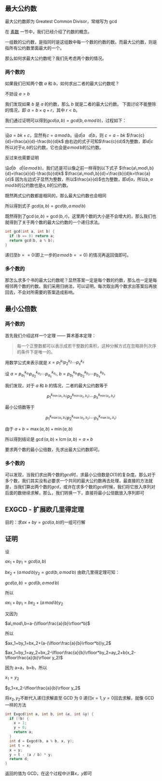 ## 最大公约数

最大公约数即为 Greatest Common Divisor，常缩写为 gcd

在 [素数](/math/prime) 一节中，我们已经介绍了约数的概念。

一组数的公约数，是指同时是这组数中每一个数的约数的数。而最大公约数，则是指所有公约数里面最大的一个。

那么如何求最大公约数呢？我们先考虑两个数的情况。

### 两个数的

如果我们已知两个数 $a$ 和 $b$，如何求出二者的最大公约数呢？

不妨设 $a > b$

我们发现如果 $b$ 是 $a$ 的约数，那么 $b$ 就是二者的最大公约数。
下面讨论不能整除的情况，即 $a = b \times q + r$，其中 $r < b$。

我们通过证明可以得到$gcd(a,b)=gcd(b,a\,mod\,b)$，过程如下：

* * *

设$a=bk+c$，显然有$c=a\,mod\,b$。设$d|a\ \ \ d|b$，则
$c=a-bk$
$\frac{c}{d}=\frac{a}{d}-\frac{b}{d}k$
由右边的式子可知$\frac{c}{d}$为整数，即$d|c$所以对于$a,b$的公约数，它也会是$a\,mod\,b$的公约数。

反过来也需要证明

设$d|b\ \ \ d|(a\,mod\,b)$，我们还是可以像之前一样得到以下式子
$\frac{a\,mod\,b}{d}=\frac{a}{d}-\frac{b}{d}k$
$\frac{a\,mod\,b}{d}+\frac{b}{d}k=\frac{a}{d}$
因为左边式子显然为整数，所以$\frac{a}{d}$也为整数，即$d|a$，所以$b,a\,mod\,b$的公约数也是$a,b$的公约数。

既然两式公约数都是相同的，那么最大公约数也会相同

所以得到式子
$gcd(a,b)=gcd(b,a\,mod\,b)$

既然得到了$\gcd(a, b) = \gcd(b, r)$，这里两个数的大小是不会增大的，那么我们也就得到了关于两个数的最大公约数的一个递归求法。

```cpp
int gcd(int a, int b) {
  if (b == 0) return a;
  return gcd(b, a % b);
}
```

递归至$b==0$(即上一步的$a\,mod\,b==0$) 的情况再返回值即可。

### 多个数的

那怎么求多个书的最大公约数呢？显然答案一定是每个数的约数，那么也一定是每相邻两个数的约数。我们采用归纳法，可以证明，每次取出两个数求出答案后再放回去，不会对所需要的答案造成影响。

## 最小公倍数

### 两个数的

首先我们介绍这样一个定理 —— 算术基本定理：

>  每一个正整数都可以表示成若干整数的乘积，这种分解方式在忽略排列次序的条件下是唯一的。

用数学公式来表示就是 $x = p_1^{k_1}p_2^{k_2} \cdots p_s^{k_s}$

设 $a = p_{a_1}^{k_{a_1}}p_{a_2}^{k_{a_2}} \cdots p_{a_s}^{k_{a_s}}$, $b = p_{b_1}^{k_{b_1}}p_{b_2}^{k_{b_2}} \cdots p_{b_s}^{k_{b_s}}$

我们发现，对于 $a$ 和 $b$ 的情况，二者的最大公约数等于

$$
p_1^{k_{\min(a_1, b_1)}}p_2^{k_{\min(a_2, b_2)}} \cdots p_s^{k_{\min(a_s, b_s)}}
$$

最小公倍数等于

$$
p_1^{k_{\max(a_1, b_1)}}p_2^{k_{\max(a_2, b_2)}} \cdots p_s^{k_{\max(a_s, b_s)}}
$$

由于 $a + b = \max(a, b) + \min(a, b)$

所以得到结论是 $\gcd(a, b) \times \operatorname{lcm}(a, b) = a \times b$

要求两个数的最小公倍数，先求出最大公约数即可。

### 多个数的

可以发现，当我们求出两个数的$gcd$时，求最小公倍数是$O(1)$的复杂度。那么对于多个数，我们其实没有必要求一个共同的最大公约数再去处理，最直接的方法就是，当我们算出两个数的$gcd$，或许在求多个数的$gcd$时候，我们将它放入序列对后面的数继续求解，那么，我们转换一下，直接将最小公倍数放入序列即可

## EXGCD - 扩展欧几里得定理

目的：求$ax+by=gcd(a,b)$的一组可行解

## 证明

设

$ax_1+by_1=gcd(a,b)$

$bx_2+(a\,mod\,b)y_2=gcd(b,a\,mod\,b)$
由欧几里得定理可知：

$gcd(a,b)=gcd(b,a\,mod\,b)$

所以

$ax_1+by_1=bx_2+(a\,mod\,b)y_2$

又因为

$a\,mod\,b=a-(\lfloor\frac{a}{b}\rfloor*b)$

所以

$ax_1+by_1=bx_2+(a-(\lfloor\frac{a}{b}\rfloor*b))y_2$

$ax_1+by_1=ay_2+bx_2-\lfloor\frac{a}{b}\rfloor*by_2=ay_2+b(x_2-\lfloor\frac{a}{b}\rfloor y_2)$

因为 a=a，b=b，所以

$x_1=y_2$

$y_1=x_2-\lfloor\frac{a}{b}\rfloor y_2$

将$x_2,y_2$不断代入递归求解直至 GCD 为 0 递归$x=1,y=0$回去求解，就像 GCD 一样的方法

```cpp
int Exgcd(int a, int b, int &x, int &y) {
  if (!b) {
    x = 1;
    y = 0;
    return a;
  }
  int d = Exgcd(b, a % b, x, y);
  int t = x;
  x = y;
  y = t - (a / b) * y;
  return d;
}
```

返回的值为 GCD，在这个过程中计算$x，y$即可
